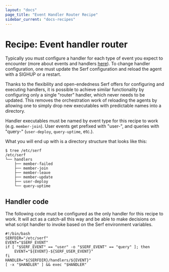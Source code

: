 ```yaml
---
layout: "docs"
page_title: "Event Handler Router Recipe"
sidebar_current: "docs-recipes"
---
```


# Recipe: Event handler router

Typically you must configure a handler for each type of event you expect to
encounter (more about events and handlers
[here](/docs/agent/event-handlers.html)). To change handler configuration, one
must update the Serf configuration and reload the agent with a SIGHUP or a
restart.

Thanks to the flexibility and open-endedness Serf offers for configuring and
executing handlers, it is possible to achieve similar functionality by
configuring only a single "router" handler, which never needs to be updated.
This removes the orchestration work of reloading the agents by allowing one to
simply drop new executables with predictable names into a directory.

Handler executables must be named by event type for this recipe to work
(e.g. `member-join`). User events get prefixed with "user-", and queries with
"query-" (`user-deploy`, `query-uptime`, etc.).

What you will end up with is a directory structure that looks like this:

```
$ tree /etc/serf
/etc/serf
└── handlers
    ├── member-failed
    ├── member-join
    ├── member-leave
    ├── member-update
    ├── user-deploy
    └── query-uptime
```

## Handler code

The following code must be configured as the only handler for this recipe to
work. It will act as a catch-all this way and be able to make decisions on what
script handler to invoke based on the Serf environment variables.

```
#!/bin/bash
SERFDIR="/etc/serf"
EVENT="$SERF_EVENT"
if [ "$SERF_EVENT" == "user" -o "$SERF_EVENT" == "query" ]; then
    EVENT="${EVENT}-${SERF_USER_EVENT}"
fi
HANDLER="${SERFDIR}/handlers/${EVENT}"
[ -x "$HANDLER" ] && exec "$HANDLER"
```
